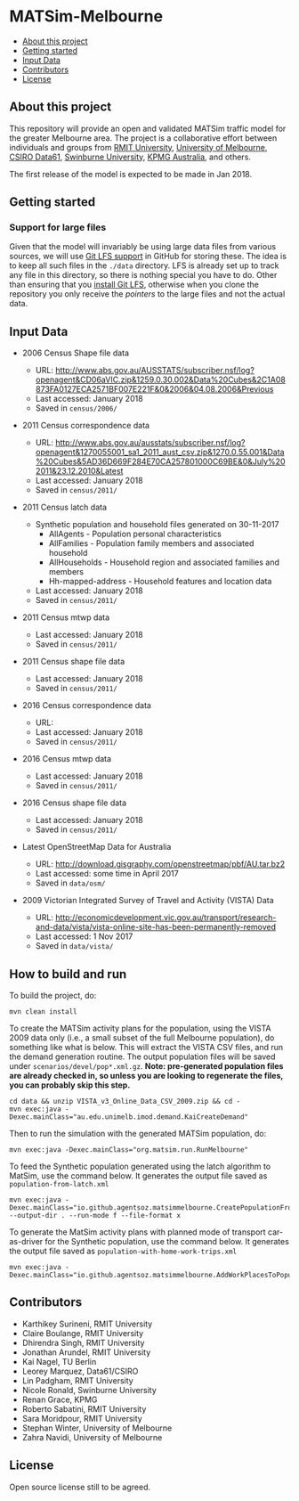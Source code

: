 # MATSim-Melbourne

* [About this project](#about-this-project)
* [Getting started](#getting-started)
* [Input Data](#input-data)
* [Contributors](#contributors)
* [License](#license)


## About this project

This repository will provide an open and validated MATSim traffic model for the greater Melbourne area. The project is a collaborative effort between individuals and groups from [RMIT University](http://www.rmit.edu.au), [University of Melbourne](http://www.unimelb.edu.au/), [CSIRO Data61](http://data61.csiro.au/), [Swinburne University](http://www.swinburne.edu.au/), [KPMG Australia](https://home.kpmg.com/au/en/home.html), and others.

The first release of the model is expected to be made in Jan 2018.


## Getting started

### Support for large files

Given that the model will invariably be using large data files from various sources, we will use [Git LFS support](https://help.github.com/articles/versioning-large-files/) in GitHub for storing these. The idea is to keep all such files in the `./data` directory. LFS is already set up to track any file in this directory, so there is nothing special 
you have to do. Other than ensuring that you [install Git LFS](https://help.github.com/articles/installing-git-large-file-storage/), otherwise when you clone the repository you only receive the *pointers* to the large files and not the actual data.


## Input Data

* 2006 Census Shape file data
  * URL: http://www.abs.gov.au/AUSSTATS/subscriber.nsf/log?openagent&CD06aVIC.zip&1259.0.30.002&Data%20Cubes&2C1A08873FA0127ECA2571BF007E221F&0&2006&04.08.2006&Previous
  * Last accessed: January 2018
  * Saved in `census/2006/`  

* 2011 Census correspondence data
  * URL: http://www.abs.gov.au/ausstats/subscriber.nsf/log?openagent&1270055001_sa1_2011_aust_csv.zip&1270.0.55.001&Data%20Cubes&5AD36D669F284E70CA257801000C69BE&0&July%202011&23.12.2010&Latest
  * Last accessed: January 2018
  * Saved in `census/2011/`

* 2011 Census latch data
  * Synthetic population and household files generated on 30-11-2017
    * AllAgents - Population personal characteristics
	* AllFamilies - Population family members and associated household
	* AllHouseholds - Household region and associated families and members
	* Hh-mapped-address - Household features and location data
  * Last accessed: January 2018
  * Saved in `census/2011/`

* 2011 Census mtwp data

  * Last accessed: January 2018
  * Saved in `census/2011/`

* 2011 Census shape file data

  * Last accessed: January 2018
  * Saved in `census/2011/`
  
* 2016 Census correspondence data
  * URL:
  * Last accessed: January 2018
  * Saved in `census/2011/`

* 2016 Census mtwp data

  * Last accessed: January 2018
  * Saved in `census/2011/`

* 2016 Census shape file data

  * Last accessed: January 2018
  * Saved in `census/2011/`

* Latest OpenStreetMap Data for Australia  
  * URL: http://download.gisgraphy.com/openstreetmap/pbf/AU.tar.bz2
  * Last accessed: some time in April 2017 
  * Saved in `data/osm/`


* 2009 Victorian Integrated Survey of Travel and Activity (VISTA) Data
  * URL: http://economicdevelopment.vic.gov.au/transport/research-and-data/vista/vista-online-site-has-been-permanently-removed
  * Last accessed: 1 Nov 2017
  * Saved in `data/vista/`

## How to build and run

To build the project, do:
```concept
mvn clean install
```

To create the MATSim activity plans for the population, using the VISTA 2009 data only (i.e., a small 
subset of the full Melbourne population), do something like what is below. This will extract the VISTA CSV files, 
and run the demand generation routine. The output population files will be saved under `scenarios/devel/pop*.xml.gz`. 
**Note: pre-generated population files are already checked in, so unless you are looking to regenerate the 
files, you can probably skip this step.**

```concept
cd data && unzip VISTA_v3_Online_Data_CSV_2009.zip && cd -
mvn exec:java -Dexec.mainClass="au.edu.unimelb.imod.demand.KaiCreateDemand"
```

Then to run the simulation with the generated MATSim population, do:
```concept
mvn exec:java -Dexec.mainClass="org.matsim.run.RunMelbourne"
```

To feed the Synthetic population generated using the latch algorithm to MatSim, use the command below. It generates the output file
saved as `population-from-latch.xml`
```concept
mvn exec:java -Dexec.mainClass="io.github.agentsoz.matsimmelbourne.CreatePopulationFromLatch" --output-dir . --run-mode f --file-format x
```

To generate the MatSim activity plans with planned mode of transport car-as-driver for the Synthetic population, use the command below. 
It generates the output file saved as `population-with-home-work-trips.xml`
```concept
mvn exec:java -Dexec.mainClass="io.github.agentsoz.matsimmelbourne.AddWorkPlacesToPopulation"
```

## Contributors

* Karthikey Surineni, RMIT University
* Claire Boulange, RMIT University
* Dhirendra Singh, RMIT University
* Jonathan Arundel, RMIT University
* Kai Nagel, TU Berlin
* Leorey Marquez, Data61/CSIRO
* Lin Padgham, RMIT University
* Nicole Ronald, Swinburne University
* Renan Grace, KPMG 
* Roberto Sabatini, RMIT University 
* Sara Moridpour, RMIT University 
* Stephan Winter, University of Melbourne 
* Zahra Navidi, University of Melbourne

## License

Open source license still to be agreed.

